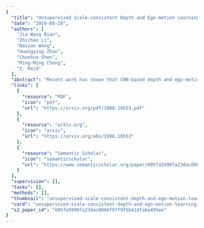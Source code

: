 ```yaml
---
{
  "title": "Unsupervised Scale-consistent Depth and Ego-motion Learning from Monocular Video",
  "date": "2019-08-28",
  "authors": [
    "Jia-Wang Bian",
    "Zhichao Li",
    "Naiyan Wang",
    "Huangying Zhan",
    "Chunhua Shen",
    "Ming-Ming Cheng",
    "I. Reid"
  ],
  "abstract": "Recent work has shown that CNN-based depth and ego-motion estimators can be learned using unlabelled monocular videos. However, the performance is limited by unidentified moving objects that violate the underlying static scene assumption in geometric image reconstruction. More significantly, due to lack of proper constraints, networks output scale-inconsistent results over different samples, i.e., the ego-motion network cannot provide full camera trajectories over a long video sequence because of the per-frame scale ambiguity. This paper tackles these challenges by proposing a geometry consistency loss for scale-consistent predictions and an induced self-discovered mask for handling moving objects and occlusions. Since we do not leverage multi-task learning like recent works, our framework is much simpler and more efficient. Comprehensive evaluation results demonstrate that our depth estimator achieves the state-of-the-art performance on the KITTI dataset. Moreover, we show that our ego-motion network is able to predict a globally scale-consistent camera trajectory for long video sequences, and the resulting visual odometry accuracy is competitive with the recent model that is trained using stereo videos. To the best of our knowledge, this is the first work to show that deep networks trained using unlabelled monocular videos can predict globally scale-consistent camera trajectories over a long video sequence.",
  "links": [
    {
      "resource": "PDF",
      "icon": "pdf",
      "url": "https://arxiv.org/pdf/1908.10553.pdf"
    },
    {
      "resource": "arXiv.org",
      "icon": "arxiv",
      "url": "https://arxiv.org/abs/1908.10553"
    },
    {
      "resource": "Semantic Scholar",
      "icon": "semanticscholar",
      "url": "https://www.semanticscholar.org/paper/605fa5990fa23dac0066f97f9f5b41dfaba495ee"
    }
  ],
  "supervision": [],
  "tasks": [],
  "methods": [],
  "thumbnail": "unsupervised-scale-consistent-depth-and-ego-motion-learning-from-monocular-video-thumb.jpg",
  "card": "unsupervised-scale-consistent-depth-and-ego-motion-learning-from-monocular-video-card.jpg",
  "s2_paper_id": "605fa5990fa23dac0066f97f9f5b41dfaba495ee"
}
---
```


